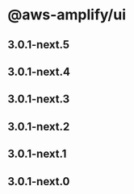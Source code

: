 # @aws-amplify/ui

## 3.0.1-next.5

## 3.0.1-next.4

## 3.0.1-next.3

## 3.0.1-next.2

## 3.0.1-next.1

## 3.0.1-next.0
